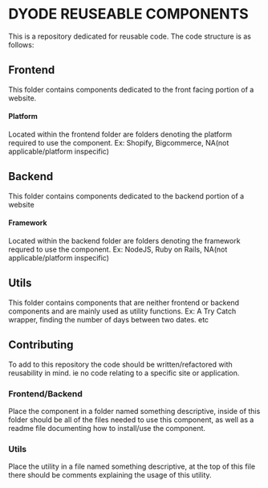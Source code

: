 # DYODE REUSEABLE COMPONENTS

This is a repository dedicated for reusable code. The code structure is as follows:


## Frontend
This folder contains components dedicated to the front facing portion of a website.

#### Platform

Located within the frontend folder are folders denoting the platform required to use the component. Ex: Shopify, Bigcommerce, NA(not applicable/platform inspecific)

## Backend
This folder contains components dedicated to the backend portion of a website

#### Framework

Located within the backend folder are folders denoting the framework requred to use the component. Ex: NodeJS, Ruby on Rails, NA(not applicable/platform inspecific)

## Utils

This folder contains components that are neither frontend or backend components and are mainly used as utility functions. Ex: A Try Catch wrapper, finding the number of days between two dates. etc


## Contributing

To add to this repository the code should be written/refactored with reusability in mind. ie no code relating to a specific site or application.

### Frontend/Backend

Place the component in a folder named something descriptive, inside of this folder should be all of the files needed to use this component, as well as a readme file documenting how to install/use the component.

### Utils

Place the utility in a file named something descriptive, at the top of this file there should be comments explaining the usage of this utility.